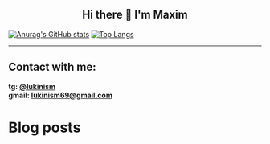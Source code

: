 ## <div style="text-align: center;"> Hi there 👋 I'm Maxim</div>

[![Anurag's GitHub stats](https://github-readme-stats.vercel.app/api?username=Enc44)](https://github.com/anuraghazra/github-readme-stats) [![Top Langs](https://github-readme-stats.vercel.app/api/top-langs/?username=Enc44)](https://github.com/anuraghazra/github-readme-stats)

___
## Contact with me:
**tg: [@lukinism](https://t.me/lukinism)  
gmail: lukinism69@gmail.com**

# Blog posts
<!-- BLOG-POST-LIST:START -->
<!-- BLOG-POST-LIST:END -->
